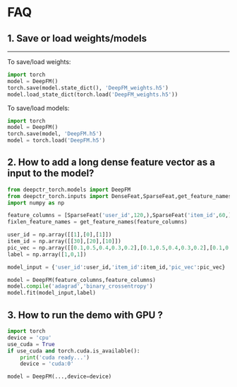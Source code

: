 # FAQ

## 1. Save or load weights/models
----------------------------------------
To save/load weights:

```python
import torch
model = DeepFM()
torch.save(model.state_dict(), 'DeepFM_weights.h5')
model.load_state_dict(torch.load('DeepFM_weights.h5'))
```

To save/load models:

```python
import torch
model = DeepFM()
torch.save(model, 'DeepFM.h5')
model = torch.load('DeepFM.h5')
```

## 2. How to add a long dense feature vector as a input to the model?
```python
from deepctr_torch.models import DeepFM
from deepctr_torch.inputs import DenseFeat,SparseFeat,get_feature_names
import numpy as np

feature_columns = [SparseFeat('user_id',120,),SparseFeat('item_id',60,),DenseFeat("pic_vec",5)]
fixlen_feature_names = get_feature_names(feature_columns)

user_id = np.array([[1],[0],[1]])
item_id = np.array([[30],[20],[10]])
pic_vec = np.array([[0.1,0.5,0.4,0.3,0.2],[0.1,0.5,0.4,0.3,0.2],[0.1,0.5,0.4,0.3,0.2]])
label = np.array([1,0,1])

model_input = {'user_id':user_id,'item_id':item_id,'pic_vec':pic_vec}

model = DeepFM(feature_columns,feature_columns)
model.compile('adagrad','binary_crossentropy')
model.fit(model_input,label)
```

## 3. How to run the demo with GPU ?
```python
import torch
device = 'cpu'
use_cuda = True
if use_cuda and torch.cuda.is_available():
    print('cuda ready...')
    device = 'cuda:0'

model = DeepFM(...,device=device)
```
